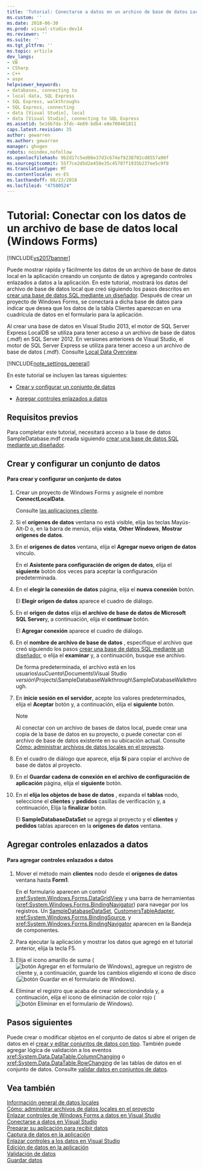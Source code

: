 ```yaml
---
title: 'Tutorial: Conectarse a datos en un archivo de base de datos Local (formularios Windows Forms) | Microsoft Docs'
ms.custom: ''
ms.date: 2018-06-30
ms.prod: visual-studio-dev14
ms.reviewer: ''
ms.suite: ''
ms.tgt_pltfrm: ''
ms.topic: article
dev_langs:
- VB
- CSharp
- C++
- aspx
helpviewer_keywords:
- databases, connecting to
- local data, SQL Express
- SQL Express, walkthroughs
- SQL Express, connecting
- data [Visual Studio], local
- data [Visual Studio], connecting to SQL Express
ms.assetid: 5e16b7da-3fdc-4e69-bdb4-e8e700481811
caps.latest.revision: 35
author: gewarren
ms.author: gewarren
manager: ghogen
robots: noindex,nofollow
ms.openlocfilehash: 9b2d17c5ed86e37d3c674ef9238702cd8557a90f
ms.sourcegitcommit: 55f7ce2d5d2e458e35c45787f1935b237ee5c9f8
ms.translationtype: MT
ms.contentlocale: es-ES
ms.lasthandoff: 08/22/2018
ms.locfileid: "47580524"
---
```

# <a name="walkthrough-connecting-to-data-in-a-local-database-file-windows-forms"></a>Tutorial: Conectar con los datos de un archivo de base de datos local (Windows Forms)
[!INCLUDE[vs2017banner](../includes/vs2017banner.md)]

Puede mostrar rápida y fácilmente los datos de un archivo de base de datos local en la aplicación creando un conjunto de datos y agregando controles enlazados a datos a la aplicación. En este tutorial, mostrará los datos del archivo de base de datos local que creó siguiendo los pasos descritos en [crear una base de datos SQL mediante un diseñador](../data-tools/create-a-sql-database-by-using-a-designer.md). Después de crear un proyecto de Windows Forms, se conectará a dicha base de datos para indicar que desea que los datos de la tabla Clientes aparezcan en una cuadrícula de datos en el formulario para la aplicación.  
  
 Al crear una base de datos en Visual Studio 2013, el motor de SQL Server Express LocalDB se utiliza para tener acceso a un archivo de base de datos (.mdf) en SQL Server 2012. En versiones anteriores de Visual Studio, el motor de SQL Server Express se utiliza para tener acceso a un archivo de base de datos (.mdf). Consulte [Local Data Overview](../data-tools/local-data-overview.md).  
  
 [!INCLUDE[note_settings_general](../includes/note-settings-general-md.md)]  
  
 En este tutorial se incluyen las tareas siguientes:  
  
-   [Crear y configurar un conjunto de datos](../data-tools/walkthrough-connecting-to-data-in-a-local-database-file-windows-forms.md#BKMK_CreateDataset)  
  
-   [Agregar controles enlazados a datos](../data-tools/walkthrough-connecting-to-data-in-a-local-database-file-windows-forms.md#BKMK_AddCtrls)  
  
## <a name="prerequisites"></a>Requisitos previos  
 Para completar este tutorial, necesitará acceso a la base de datos SampleDatabase.mdf creada siguiendo [crear una base de datos SQL mediante un diseñador](../data-tools/create-a-sql-database-by-using-a-designer.md).  
  
##  <a name="BKMK_CreateDataset"></a> Crear y configurar un conjunto de datos  
  
#### <a name="to-create-and-configure-a-dataset"></a>Para crear y configurar un conjunto de datos  
  
1.  Crear un proyecto de Windows Forms y asígnele el nombre **ConnectLocalData**.  
  
     Consulte [las aplicaciones cliente](http://msdn.microsoft.com/library/2dfb50b7-5af2-4e12-9bbb-c5ade0e39a68).  
  
2.  Si el **orígenes de datos** ventana no está visible, elija las teclas Mayús-Alt-D o, en la barra de menús, elija **vista**, **Other Windows**, **Mostrar orígenes de datos**.  
  
3.  En el **orígenes de datos** ventana, elija el **Agregar nuevo origen de datos** vínculo.  
  
     En el **Asistente para configuración de origen de datos**, elija el **siguiente** botón dos veces para aceptar la configuración predeterminada.  
  
4.  En el **elegir la conexión de datos** página, elija el **nueva conexión** botón.  
  
     El **Elegir origen de datos** aparece el cuadro de diálogo.  
  
5.  En el **origen de datos** elija **el archivo de base de datos de Microsoft SQL Server**y, a continuación, elija el **continuar** botón.  
  
     El **Agregar conexión** aparece el cuadro de diálogo.  
  
6.  En el **nombre de archivo de base de datos** , especifique el archivo que creó siguiendo los pasos [crear una base de datos SQL mediante un diseñador](../data-tools/create-a-sql-database-by-using-a-designer.md), o elija el **examinar** y, a continuación, busque ese archivo.  
  
     De forma predeterminada, el archivo está en los usuarios\\*suCuenta*\Documents\Visual Studio *versión*\Projects\SampleDatabaseWalkthrough\SampleDatabaseWalkthrough.  
  
7.  En **inicie sesión en el servidor**, acepte los valores predeterminados, elija el **Aceptar** botón y, a continuación, elija el **siguiente** botón.  
  
    > [!NOTE]
    >  Al conectar con un archivo de bases de datos local, puede crear una copia de la base de datos en su proyecto, o puede conectar con el archivo de base de datos existente en su ubicación actual. Consulte [Cómo: administrar archivos de datos locales en el proyecto](../data-tools/how-to-manage-local-data-files-in-your-project.md).  
  
8.  En el cuadro de diálogo que aparece, elija **Sí** para copiar el archivo de base de datos al proyecto.  
  
9. En el **Guardar cadena de conexión en el archivo de configuración de aplicación** página, elija el **siguiente** botón.  
  
10. En el **elija los objetos de base de datos** , expanda el **tablas** nodo, seleccione el **clientes** y **pedidos** casillas de verificación y, a continuación, Elija la **finalizar** botón.  
  
     El **SampleDatabaseDataSet** se agrega al proyecto y el **clientes** y **pedidos** tablas aparecen en la **orígenes de datos** ventana.  
  
##  <a name="BKMK_AddCtrls"></a> Agregar controles enlazados a datos  
  
#### <a name="to-add-data-bound-controls"></a>Para agregar controles enlazados a datos  
  
1.  Mover el método main **clientes** nodo desde el **orígenes de datos** ventana hasta **Form1**.  
  
     En el formulario aparecen un control <xref:System.Windows.Forms.DataGridView> y una barra de herramientas (<xref:System.Windows.Forms.BindingNavigator>) para navegar por los registros. Un [SampleDatabaseDataSet](../data-tools/dataset-tools-in-visual-studio.md), [CustomersTableAdapter](../data-tools/tableadapter-overview.md), <xref:System.Windows.Forms.BindingSource>, y <xref:System.Windows.Forms.BindingNavigator> aparecen en la Bandeja de componentes.  
  
2.  Para ejecutar la aplicación y mostrar los datos que agregó en el tutorial anterior, elija la tecla F5.  
  
3.  Elija el icono amarillo de suma (![botón Agregar en el formulario de Windows](../data-tools/media/addrecord.png "AddRecord")), agregue un registro de cliente y, a continuación, guarde los cambios eligiendo el icono de disco (![botón Guardar en el formulario de Windows](../data-tools/media/saveinwf.png "SaveInWF")).  
  
4.  Eliminar el registro que acaba de crear seleccionándola y, a continuación, elija el icono de eliminación de color rojo (![botón Eliminar en el formulario de Windows](../data-tools/media/deleterecord.png "DeleteRecord")).  
  
## <a name="next-steps"></a>Pasos siguientes  
 Puede crear o modificar objetos en el conjunto de datos si abre el origen de datos en el [crear y editar conjuntos de datos con tipo](../data-tools/creating-and-editing-typed-datasets.md). También puede agregar lógica de validación a los eventos <xref:System.Data.DataTable.ColumnChanging> o <xref:System.Data.DataTable.RowChanging> de las tablas de datos en el conjunto de datos. Consulte [validar datos en conjuntos de datos](../data-tools/validate-data-in-datasets.md).  
  
## <a name="see-also"></a>Vea también  
 [Información general de datos locales](../data-tools/local-data-overview.md)   
 [Cómo: administrar archivos de datos locales en el proyecto](../data-tools/how-to-manage-local-data-files-in-your-project.md)   
 [Enlazar controles de Windows Forms a datos en Visual Studio](../data-tools/bind-windows-forms-controls-to-data-in-visual-studio.md)   
 [Conectarse a datos en Visual Studio](../data-tools/connecting-to-data-in-visual-studio.md)   
 [Preparar su aplicación para recibir datos](http://msdn.microsoft.com/library/c17bdb7e-c234-4f2f-9582-5e55c27356ad)   
 [Captura de datos en la aplicación](../data-tools/fetching-data-into-your-application.md)   
 [Enlazar controles a los datos en Visual Studio](../data-tools/bind-controls-to-data-in-visual-studio.md)   
 [Edición de datos en la aplicación](../data-tools/editing-data-in-your-application.md)   
 [Validación de datos](http://msdn.microsoft.com/library/b3a9ee4e-5d4d-4411-9c56-c811f2b4ee7e)   
 [Guardar datos](../data-tools/saving-data.md)